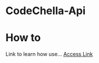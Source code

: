 # CodeChella-Api

# How to
Link to learn how use...
<a href="https://www.youtube.com/watch?v=O3dea-yEW7w&t=426s&ab_channel=LucasMorais">Access Link</a>